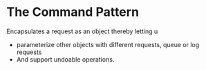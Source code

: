 # The Command Pattern

Encapsulates a request as an object
thereby letting u

- parameterize other objects with different requests, queue or log requests
- And support undoable operations.
